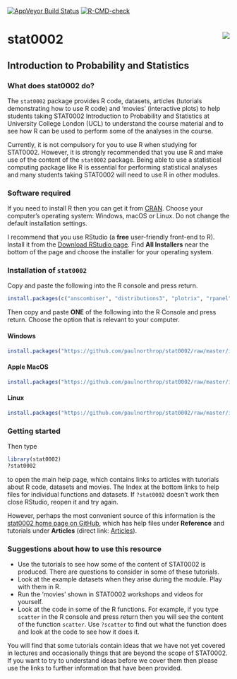 
<!-- README.md is generated from README.Rmd. Please edit that file -->

[![AppVeyor Build
Status](https://ci.appveyor.com/api/projects/status/github/paulnorthrop/stat0002?branch=master&svg=true)](https://ci.appveyor.com/project/paulnorthrop/stat0002)
[![R-CMD-check](https://github.com/paulnorthrop/stat0002/actions/workflows/R-CMD-check.yaml/badge.svg)](https://github.com/paulnorthrop/stat0002/actions/workflows/R-CMD-check.yaml)

# stat0002 <img src="standalone.png" align="right" />

## Introduction to Probability and Statistics

### What does stat0002 do?

The `stat0002` package provides R code, datasets, articles (tutorials
demonstrating how to use R code) and ‘movies’ (interactive plots) to
help students taking STAT0002 Introduction to Probability and Statistics
at University College London (UCL) to understand the course material and
to see how R can be used to perform some of the analyses in the course.

Currently, it is not compulsory for you to use R when studying for
STAT0002. However, it is strongly recommended that you use R and make
use of the content of the `stat0002` package. Being able to use a
statistical computing package like R is essential for performing
statistical analyses and many students taking STAT0002 will need to use
R in other modules.

### Software required

If you need to install R then you can get it from
[CRAN](https://cran.r-project.org/). Choose your computer’s operating
system: Windows, macOS or Linux. Do not change the default installation
settings.

I recommend that you use RStudio (a **free** user-friendly front-end to
R). Install it from the [Download RStudio
page](https://www.rstudio.com/products/rstudio/download/). Find **All
Installers** near the bottom of the page and choose the installer for
your operating system.

### Installation of `stat0002`

Copy and paste the following into the R console and press return.

``` r
install.packages(c("anscombiser", "distributions3", "plotrix", "rpanel", "rust", "smovie", "SuppDists", "tkrplot"))
```

Then copy and paste **ONE** of the following into the R Console and
press return. Choose the option that is relevant to your computer.

#### Windows

``` r
install.packages("https://github.com/paulnorthrop/stat0002/raw/master/install/stat0002.zip", repos = NULL)
```

#### Apple MacOS

``` r
install.packages("https://github.com/paulnorthrop/stat0002/raw/master/install/stat0002.tgz", repos = NULL)
```

#### Linux

``` r
install.packages("https://github.com/paulnorthrop/stat0002/raw/master/install/stat0002.tar.gz", repos = NULL)
```

### Getting started

Then type

``` r
library(stat0002)
?stat0002
```

to open the main help page, which contains links to articles with
tutorials about R code, datasets and movies. The Index at the bottom
links to help files for individual functions and datasets. If
`?stat0002` doesn’t work then close RStudio, reopen it and try again.

However, perhaps the most convenient source of this information is the
[stat0002 home page on
GitHub](https://paulnorthrop.github.io/stat0002/), which has help files
under **Reference** and tutorials under **Articles** (direct link:
[Articles](https://paulnorthrop.github.io/stat0002/articles/)).

### Suggestions about how to use this resource

-   Use the tutorials to see how some of the content of STAT0002 is
    produced. There are questions to consider in some of these
    tutorials.
-   Look at the example datasets when they arise during the module. Play
    with them in R.
-   Run the ‘movies’ shown in STAT0002 workshops and videos for
    yourself.
-   Look at the code in some of the R functions. For example, if you
    type `scatter` in the R console and press return then you will see
    the content of the function `scatter`. Use `?scatter` to find out
    what the function does and look at the code to see how it does it.

You will find that some tutorials contain ideas that we have not yet
covered in lectures and occasionally things that are beyond the scope of
STAT0002. If you want to try to understand ideas before we cover them
then please use the links to further information that have been
provided.

